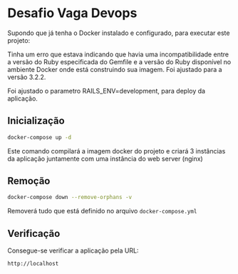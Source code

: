 Desafio Vaga Devops
===================

Supondo que já tenha o Docker instalado e configurado, para executar este projeto:

Tinha um erro que estava indicando que havia uma incompatibilidade entre a versão do Ruby especificada do Gemfile e a versão do Ruby disponível no ambiente Docker onde está construindo sua imagem.
Foi ajustado para a versão 3.2.2.

Foi ajustado o parametro RAILS_ENV=development, para deploy da aplicação.

## Inicialização

```bash
docker-compose up -d
```

Este comando compilará a imagem docker do projeto e criará 3 instâncias da aplicação
juntamente com uma instância do web server (nginx)

## Remoção

```bash
docker-compose down --remove-orphans -v
```

Removerá tudo que está definido no arquivo `docker-compose.yml`

## Verificação

Consegue-se verificar a aplicação pela URL:

```
http://localhost
```


